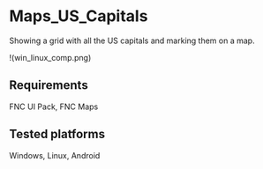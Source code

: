 # Maps_US_Capitals
Showing a grid with all the US capitals and marking them on a map.

!(win_linux_comp.png)

## Requirements

FNC UI Pack, FNC Maps

## Tested platforms

Windows, Linux, Android
